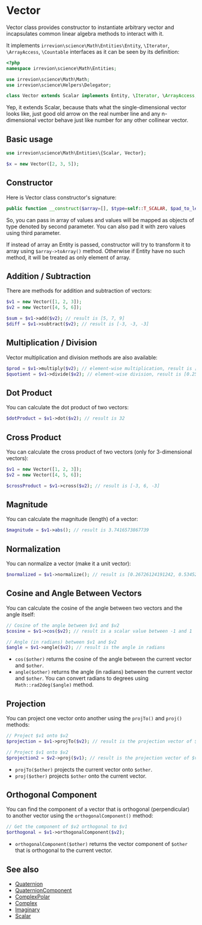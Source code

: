 # Vector

Vector class provides constructor to instantiate arbitrary vector and incapsulates common linear algebra methods to interact with it.

It implements `irrevion\science\Math\Entities\Entity`, `\Iterator`, `\ArrayAccess`, `\Countable` interfaces as it can be seen by its definition:
```php
<?php
namespace irrevion\science\Math\Entities;

use irrevion\science\Math\Math;
use irrevion\science\Helpers\Delegator;

class Vector extends Scalar implements Entity, \Iterator, \ArrayAccess, \Countable {}
```

Yep, it extends Scalar, because thats what the single-dimensional vector looks like, just good old arrow on the real number line and any n-dimensional vector behave just like number for any other collinear vector.


## Basic usage

```php
use irrevion\science\Math\Entities\{Scalar, Vector};

$x = new Vector([2, 3, 5]);
```


## Constructor

Here is Vector class constructor's signature:
```php
public function __construct($array=[], $type=self::T_SCALAR, $pad_to_length=0) {}
```
So, you can pass in array of values and values will be mapped as objects of type denoted by second parameter. You can also pad it with zero values using third parameter.

If instead of array an Entity is passed, constructor will try to transform it to array using `$array->toArray()` method. Otherwise if Entity have no such method, it will be treated as only element of array.


## Addition / Subtraction

There are methods for addition and subtraction of vectors:
```php
$v1 = new Vector([1, 2, 3]);
$v2 = new Vector([4, 5, 6]);

$sum = $v1->add($v2); // result is [5, 7, 9]
$diff = $v1->subtract($v2); // result is [-3, -3, -3]
```

## Multiplication / Division

Vector multiplication and division methods are also available:
```php
$prod = $v1->multiply($v2); // element-wise multiplication, result is [4, 10, 18]
$quotient = $v1->divide($v2); // element-wise division, result is [0.25, 0.4, 0.5]
```

## Dot Product

You can calculate the dot product of two vectors:
```php
$dotProduct = $v1->dot($v2); // result is 32
```

## Cross Product

You can calculate the cross product of two vectors (only for 3-dimensional vectors):
```php
$v1 = new Vector([1, 2, 3]);
$v2 = new Vector([4, 5, 6]);

$crossProduct = $v1->cross($v2); // result is [-3, 6, -3]
```

## Magnitude

You can calculate the magnitude (length) of a vector:
```php
$magnitude = $v1->abs(); // result is 3.7416573867739
```

## Normalization

You can normalize a vector (make it a unit vector):
```php
$normalized = $v1->normalize(); // result is [0.26726124191242, 0.53452248382485, 0.80178372573727]
```

## Cosine and Angle Between Vectors

You can calculate the cosine of the angle between two vectors and the angle itself:

```php
// Cosine of the angle between $v1 and $v2
$cosine = $v1->cos($v2); // result is a scalar value between -1 and 1

// Angle (in radians) between $v1 and $v2
$angle = $v1->angle($v2); // result is the angle in radians
```

- `cos($other)` returns the cosine of the angle between the current vector and `$other`.
- `angle($other)` returns the angle (in radians) between the current vector and `$other`. You can convert radians to degrees using `Math::rad2deg($angle)` method.

## Projection

You can project one vector onto another using the `projTo()` and `proj()` methods:

```php
// Project $v1 onto $v2
$projection = $v1->projTo($v2); // result is the projection vector of $v1 onto $v2

// Project $v1 onto $v2
$projection2 = $v2->proj($v1); // result is the projection vector of $v1 onto $v2
```

- `projTo($other)` projects the current vector onto `$other`.
- `proj($other)` projects `$other` onto the current vector.

## Orthogonal Component

You can find the component of a vector that is orthogonal (perpendicular) to another vector using the `orthogonalComponent()` method:

```php
// Get the component of $v2 orthogonal to $v1
$orthogonal = $v1->orthogonalComponent($v2);
```

- `orthogonalComponent($other)` returns the vector component of `$other` that is orthogonal to the current vector.



## See also

- [Quaternion](./Quaternion.md)
- [QuaternionComponent](./QuaternionComponent.md)
- [ComplexPolar](./ComplexPolar.md)
- [Complex](./Complex.md)
- [Imaginary](./Imaginary.md)
- [Scalar](./Scalar.md)